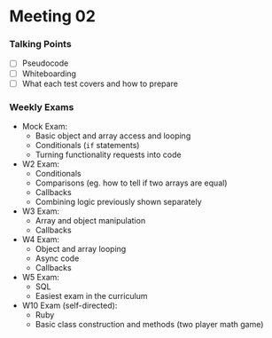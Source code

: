 # Meeting 02

### Talking Points
- [ ] Pseudocode
- [ ] Whiteboarding
- [ ] What each test covers and how to prepare

### Weekly Exams
* Mock Exam:
  * Basic object and array access and looping
  * Conditionals (`if` statements)
  * Turning functionality requests into code
* W2 Exam:
  * Conditionals
  * Comparisons (eg. how to tell if two arrays are equal)
  * Callbacks
  * Combining logic previously shown separately
* W3 Exam:
  * Array and object manipulation
  * Callbacks
* W4 Exam:
  * Object and array looping
  * Async code
  * Callbacks
* W5 Exam:
  * SQL
  * Easiest exam in the curriculum
* W10 Exam (self-directed):
  * Ruby
  * Basic class construction and methods (two player math game)
